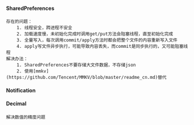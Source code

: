 #### SharedPreferences
```
存在的问题：
    1. 线程安全，跨进程不安全
    2. 加载速度慢，未初始化完成时调用get/put方法会阻塞线程，直至初始化完成
    3. 全量写入，每次调用commit/apply方法时都会把整个文件的内容重新写入文件
    4. apply写文件异步执行，可能导致内容丢失，而commit是同步执行的，又可能阻塞线程
解决办法：
    1. SharedPreferences不要存储大文件数据，不存储json
    2. 使用[mmkv](https://github.com/Tencent/MMKV/blob/master/readme_cn.md)替代
```

#### Notification


#### Decimal
```
解决数值的精度问题
```